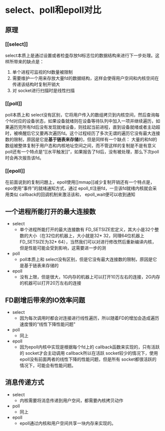 # select、poll和epoll对比

## 原理
### [[select]]
select本质上是通过设置或者检査存放fd标志位的数据结构来进行下一步处理。这样所带来的缺点是：
1. 单个进程可监视的fd数量被限制
2. 需要维护一个用来存放大量fd的数据结构，这样会使得用户空间和内核空间在传递该结构时复制开销大
3. 对 socket进行扫描时是线性扫描
### [[poll]]
poll本质上和 select没有区别，它将用户传入的数组拷贝到内核空间，然后查询每个fd对应的设备状态，如果设备就绪则在设备等待队列中加入一项并继续遍历，如果遍历完所有fd后没有发现就绪设备，则挂起当前进程，直到设备就绪或者主动超时，被唤醒后它又要再次遍历fd。这个过程经历了多次无谓的遍历它没有最大连接数的限制，原因是它是**基于链表来存储**的，但是同样有一个缺点：
大量的和fd的数组被整体复制于用户态和内核地址空间之间，而不管这样的复制是不是有意义poll还有一个特点是“[[水平触发]]”，如果报告了fd后，没有被处理，那么下次poll时会再次报告该fd。
### [[epoll]]
在前面说到的复制问題上，epoll使用[[mmap]]减少复制开销还有一个特点是，epo使用“事件”的就绪通知方式，通过 epoll_tl注册fd，一旦该fd就绪内核就会采用类似 callback的回调机制来激活该和， epoll_wait便可以收到通知


## 一个进程所能打开的最大连接数
+ select
	+ 单个进程所能打开的最大连接数有 FD_SETSIZE宏定义，其大小是32个整数的大小（在32位的机器上，大小就是32* 32，同理64位机器上 FD_SETSIZE为32* 64），当然我们可以对进行修改然后重新编译内核，但是性能可能会受到影响，这需要进一步的测
+ poll
	+ poll本质上和 select没有区别，但是它没有最大连接数的限制，原因是它是基于链表来存储的
+ epoll
	+ 没有上限，但是很大，1G内存的机器上可以打开10万左右的连接，2G内存的机器可以打开20万左右的连接


## FD剧增后带来的IO效率问题
+ select 
	+ 因为每次调用时都会对连接进行线性遍历，所以随着FD的增加会造成遍历速度慢的“线性下降性能问题"
+ poll
	+ 同上
+ epoll
	+ 因为epoll内核中实现是根据每个fd上的 callback函数来实现的，只有活跃的 socket才会主动调用 callback所以在活跃 socket较少的情况下，使用epoll没有前面两者的线性下降的性能问题，但是所有 socket都很活跃的情况下，可能会有性能问题。


## 消息传递方式
+ select
	+ 内核需要将消息传递到用户空间，都需要內核拷贝动作
+ poll
	+ 同上
+ epoll
	+ epoll通过内核和用户空间共享一块内存来实现的。